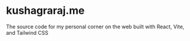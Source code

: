 # kushagraraj.me
The source code for my personal corner on the web built with React, Vite, and Tailwind CSS
